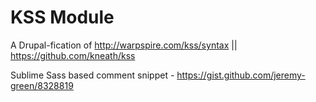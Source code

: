 KSS Module
==========
A Drupal-fication of http://warpspire.com/kss/syntax || https://github.com/kneath/kss

Sublime Sass based comment snippet - https://gist.github.com/jeremy-green/8328819

